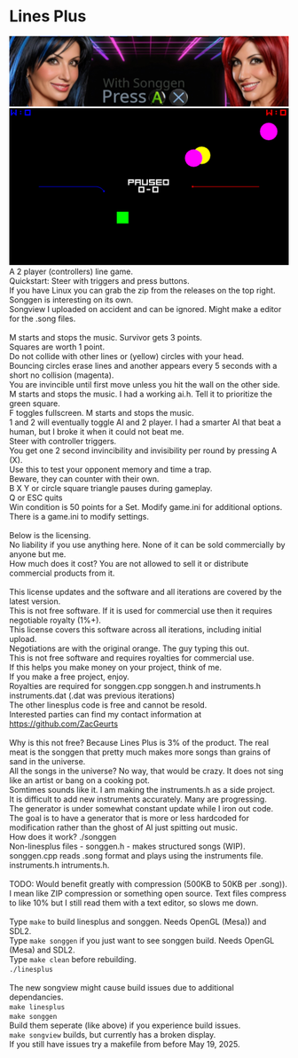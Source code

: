 # Lines Plus
![Banner](images/banner.png)<BR />
![Screenshot](images/linesplus.png)<BR />
A 2 player (controllers) line game.<BR />
Quickstart: Steer with triggers and press buttons.<BR />
If you have Linux you can grab the zip from the releases on the top right.<BR />
Songgen is interesting on its own.<BR />
Songview I uploaded on accident and can be ignored. Might make a editor for the .song files.<BR />
<BR />
M starts and stops the music.
Survivor gets 3 points.<BR />
Squares are worth 1 point.<BR />
Do not collide with other lines or (yellow) circles with your head.<BR />
Bouncing circles erase lines and another appears every 5 seconds with a short no collision (magenta).<BR />
You are invincible until first move unless you hit the wall on the other side.<BR />
M starts and stops the music. I had a working ai.h. Tell it to prioritize the green square.<BR />
F toggles fullscreen. M starts and stops the music.<BR />
1 and 2 will eventually toggle AI and 2 player. I had a smarter AI that beat a human, but I broke it when it could not beat me.<BR />
Steer with controller triggers.<BR />
You get one 2 second invincibility and invisibility per round by pressing A (X).<BR />
Use this to test your opponent memory and time a trap.<BR />
Beware, they can counter with their own.<BR />
B X Y or circle square triangle pauses during gameplay.<BR />
Q or ESC quits<BR />
Win condition is 50 points for a Set. Modify game.ini for additional options.<BR />
There is a game.ini to modify settings.<BR />
<BR />
Below is the licensing.<BR />
No liability if you use anything here. None of it can be sold commercially by anyone but me.<BR />
How much does it cost? You are not allowed to sell it or distribute commercial products from it.<BR />
<BR />
This license updates and the software and all iterations are covered by the latest version.<BR />
This is not free software. If it is used for commercial use then it requires negotiable royalty (1%+).<BR />
This license covers this software across all iterations, including initial upload.<BR />
Negotiations are with the original orange. The guy typing this out.<BR />
This is not free software and requires royalties for commercial use.<BR />
If this helps you make money on your project, think of me.<BR />
If you make a free project, enjoy.<BR />
Royalties are required for songgen.cpp songgen.h and instruments.h instruments.dat (.dat was previous iterations)<BR />
The other linesplus code is free and cannot be resold.<BR />
Interested parties can find my contact information at https://github.com/ZacGeurts<BR />
<BR />
Why is this not free? Because Lines Plus is 3% of the product. The real meat is the songgen that pretty much makes more songs than grains of sand in the universe.<BR />
All the songs in the universe? No way, that would be crazy. It does not sing like an artist or bang on a cooking pot.<BR />
Somtimes sounds like it. I am making the instruments.h as a side project.<BR />
It is difficult to add new instruments accurately. Many are progressing.<BR />
The generator is under somewhat constant update while I iron out code.<BR />
The goal is to have a generator that is more or less hardcoded for modification rather than the ghost of AI just spitting out music.<BR />
How does it work? ./songgen<BR />
Non-linesplus files - songgen.h - makes structured songs (WIP). songgen.cpp reads .song format and plays using the instruments file. instruments.h intruments.h.<BR />
<BR />TODO: Would benefit greatly with compression (500KB to 50KB per .song)).<BR />
I mean like ZIP compression or something open source. Text files compress to like 10% but I still read them with a text editor, so slows me down.<BR /><BR />
Type `make` to build linesplus and songgen. Needs OpenGL (Mesa)) and SDL2.<BR />
Type `make songgen` if you just want to see songgen build. Needs OpenGL (Mesa) and SDL2.<BR />
Type `make clean` before rebuilding.<BR />
`./linesplus`<BR /><BR />
The new songview might cause build issues due to additional dependancies.<BR />
`make linesplus`<BR />
`make songgen`<BR />
Build them seperate (like above) if you experience build issues.<BR />
`make songview` builds, but currently has a broken display.<BR />
If you still have issues try a makefile from before May 19, 2025.
